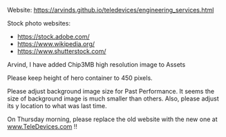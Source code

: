 Website: https://arvinds.github.io/teledevices/engineering_services.html

Stock photo websites:
- https://stock.adobe.com/
- https://www.wikipedia.org/
- https://www.shutterstock.com/

Arvind, I have added Chip3MB high resolution image to Assets

Please keep height of hero container to 450 pixels. 

Please adjust background image size for Past Performance. It seems the size of background image is much smaller than others. Also, please adjust its y location to what was last time.

On Thursday morning, please replace the old website with the new one at www.TeleDevices.com !!
